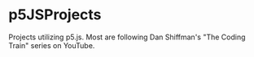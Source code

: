 # p5JSProjects
Projects utilizing p5.js. Most are following Dan Shiffman's "The Coding Train" series on YouTube.
